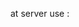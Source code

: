 at server use :
<!-- pm2 start ./gb/index.js --node-args="-r esm" --name service -->
<!-- 
or
pm2 start ./server.js --node-args="-r esm" --name microservice

at local dev you must runn from ms:node .\gb\server.js -->
